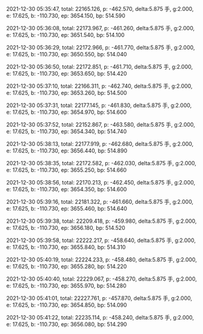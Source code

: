 2021-12-30 05:35:47, total: 22165.126, p: -462.570, delta:5.875 手, g:2.000, e: 17.625, b: -110.730, ep: 3654.150, bp: 514.590

2021-12-30 05:36:08, total: 22173.967, p: -461.260, delta:5.875 手, g:2.000, e: 17.625, b: -110.730, ep: 3651.540, bp: 514.100

2021-12-30 05:36:29, total: 22172.966, p: -461.770, delta:5.875 手, g:2.000, e: 17.625, b: -110.730, ep: 3650.550, bp: 514.040

2021-12-30 05:36:50, total: 22172.851, p: -461.710, delta:5.875 手, g:2.000, e: 17.625, b: -110.730, ep: 3653.650, bp: 514.420

2021-12-30 05:37:10, total: 22166.311, p: -462.740, delta:5.875 手, g:2.000, e: 17.625, b: -110.730, ep: 3653.260, bp: 514.500

2021-12-30 05:37:31, total: 22177.145, p: -461.830, delta:5.875 手, g:2.000, e: 17.625, b: -110.730, ep: 3654.970, bp: 514.600

2021-12-30 05:37:52, total: 22152.867, p: -463.580, delta:5.875 手, g:2.000, e: 17.625, b: -110.730, ep: 3654.340, bp: 514.740

2021-12-30 05:38:13, total: 22177.919, p: -462.680, delta:5.875 手, g:2.000, e: 17.625, b: -110.730, ep: 3656.440, bp: 514.890

2021-12-30 05:38:35, total: 22172.582, p: -462.030, delta:5.875 手, g:2.000, e: 17.625, b: -110.730, ep: 3655.250, bp: 514.660

2021-12-30 05:38:56, total: 22170.213, p: -462.450, delta:5.875 手, g:2.000, e: 17.625, b: -110.730, ep: 3654.350, bp: 514.600

2021-12-30 05:39:16, total: 22181.322, p: -461.660, delta:5.875 手, g:2.000, e: 17.625, b: -110.730, ep: 3655.460, bp: 514.640

2021-12-30 05:39:38, total: 22209.418, p: -459.980, delta:5.875 手, g:2.000, e: 17.625, b: -110.730, ep: 3656.180, bp: 514.520

2021-12-30 05:39:58, total: 22222.217, p: -458.640, delta:5.875 手, g:2.000, e: 17.625, b: -110.730, ep: 3655.840, bp: 514.310

2021-12-30 05:40:19, total: 22224.233, p: -458.480, delta:5.875 手, g:2.000, e: 17.625, b: -110.730, ep: 3655.280, bp: 514.220

2021-12-30 05:40:40, total: 22229.067, p: -458.270, delta:5.875 手, g:2.000, e: 17.625, b: -110.730, ep: 3655.970, bp: 514.280

2021-12-30 05:41:01, total: 22227.761, p: -457.870, delta:5.875 手, g:2.000, e: 17.625, b: -110.730, ep: 3654.850, bp: 514.090

2021-12-30 05:41:22, total: 22235.114, p: -458.240, delta:5.875 手, g:2.000, e: 17.625, b: -110.730, ep: 3656.080, bp: 514.290